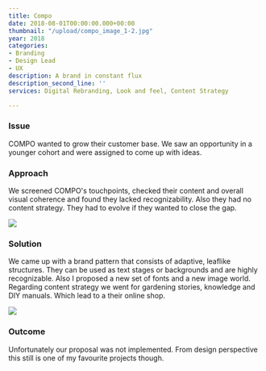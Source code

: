 ```yaml
---
title: Compo
date: 2018-08-01T00:00:00.000+00:00
thumbnail: "/upload/compo_image_1-2.jpg"
year: 2018
categories:
- Branding
- Design Lead
- UX
description: A brand in constant flux
description_second_line: ''
services: Digital Rebranding, Look and feel, Content Strategy

---
```

### Issue

<p class="lead">COMPO wanted to grow their customer base. We saw an opportunity in a younger cohort and were assigned to come up with ideas.</p>

### Approach

We screened COMPO's touchpoints, checked their content and overall visual coherence and found they lacked recognizability. Also they had no content strategy. They had to evolve if they wanted to close the gap.

![](/upload/compo_image_2-1.jpg)

### Solution

We came up with a brand pattern that consists of adaptive, leaflike structures. They can be used as text stages or backgrounds and are highly recognizable. Also I proposed a new set of fonts and a new image world. Regarding content strategy we went for gardening stories, knowledge and DIY manuals. Which lead to a their online shop.

![](/upload/compo_image_3.jpg)

### Outcome

Unfortunately our proposal was not implemented. From design perspective this still is one of my favourite projects though.